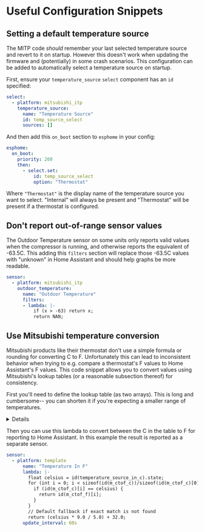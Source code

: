 # Useful Configuration Snippets

## Setting a default temperature source

The MITP code *should* remember your last selected temperature source and revert to it on startup.  However this doesn't work when updating the firmware and (potentially) in some crash scenarios.  This configuration can be added to automatically select a temperature source on startup.

First, ensure your `temperature_source` `select` component has an `id` specified:
```yaml
select:
  - platform: mitsubishi_itp
    temperature_source:
      name: "Temperature Source"
      id: temp_source_select
      sources: []
```

And then add this `on_boot` section to `esphome` in your config:
```yaml
esphome:
  on_boot:
    priority: 260
    then:
      - select.set:
          id: temp_source_select
          option: "Thermostat"
```

Where `"Thermostat"` is the display name of the temperature source you want to select.  "Internal" will always be present and "Thermostat" will be present if a thermostat is configured.

## Don't report out-of-range sensor values

The Outdoor Temperature sensor on some units only reports valid values when the compressor is running, and otherwise reports the equivalent of -63.5C.  This adding this `filters` section will replace those -63.5C values with "unknown" in Home Assistant and should help graphs be more readable.

```yaml
sensor:
  - platform: mitsubishi_itp
    outdoor_temperature:
      name: "Outdoor Temperature"
      filters:
      - lambda: |-
          if (x > -63) return x;
          return NAN;
```

## Use Mitsubishi temperature conversion

Mitsubishi products like their thermostat don't use a simple formula or rounding for converting C to F.  Unfortunately this can lead to inconsistent behavior when trying to e.g. compare a thermostat's F values to Home Assistant's F values.  This code snippet allows you to convert values using Mitsubishi's lookup tables (or a reasonable subsection thereof) for consistency.


First you'll need to define the lookup table (as two arrays).  This is long and cumbersome-- you can shorten it if you're expecting a smaller range of temperatures.
<details>
```yaml
globals:
  - id: m_ctof_c
    type: float[157]
    initial_value: |-
      {-18,
      -17.5,
      -17,
      -16.5,
      -16,
      -15.5,
      -15,
      -14.5,
      -14,
      -13.5,
      -13,
      -12.5,
      -12,
      -11.5,
      -11,
      -10.5,
      -10,
      -9.5,
      -9,
      -8.5,
      -8,
      -7.5,
      -7,
      -6.5,
      -6,
      -5.5,
      -5,
      -4.5,
      -4,
      -3.5,
      -3,
      -2.5,
      -2,
      -1.5,
      -1,
      -0.5,
      0,
      0.5,
      1,
      1.5,
      2,
      2.5,
      3,
      3.5,
      4,
      4.5,
      5,
      5.5,
      6,
      6.5,
      7,
      7.5,
      8,
      8.5,
      9,
      9.5,
      10,
      10.5,
      11,
      11.5,
      12,
      12.5,
      13,
      13.5,
      14,
      14.5,
      15,
      15.5,
      16,
      16.5,
      17,
      17.5,
      18,
      18.5,
      19,
      19.5,
      20,
      20.5,
      21,
      21.5,
      22,
      22.5,
      23,
      23.5,
      24,
      24.5,
      25,
      25.5,
      26,
      26.5,
      27,
      27.5,
      28,
      28.5,
      29,
      29.5,
      30,
      30.5,
      31,
      31.5,
      32,
      32.5,
      33,
      33.5,
      34,
      34.5,
      35,
      35.5,
      36,
      36.5,
      37,
      37.5,
      38,
      38.5,
      39,
      39.5,
      40,
      40.5,
      41,
      41.5,
      42,
      42.5,
      43,
      43.5,
      44,
      44.5,
      45,
      45.5,
      46,
      46.5,
      47,
      47.5,
      48,
      48.5,
      49,
      49.5,
      50,
      50.5,
      51,
      51.5,
      52,
      52.5,
      53,
      53.5,
      54,
      54.5,
      55,
      55.5,
      56,
      56.5,
      57,
      57.5,
      58,
      58.5,
      59,
      59.5,
      60}
  - id: m_ctof_f
    type: float[157]
    initial_value: |-
      {0,
      1,
      1,
      2,
      3,
      4,
      5,
      6,
      7,
      8,
      9,
      10,
      10,
      11,
      12,
      13,
      14,
      15,
      16,
      17,
      18,
      19,
      19,
      20,
      21,
      22,
      23,
      24,
      25,
      26,
      27,
      28,
      28,
      29,
      30,
      31,
      32,
      33,
      34,
      35,
      36,
      37,
      37,
      38,
      39,
      40,
      41,
      42,
      43,
      44,
      45,
      46,
      46,
      47,
      48,
      49,
      50,
      51,
      52,
      53,
      53,
      54,
      55,
      56,
      57,
      58,
      59,
      60,
      61,
      62,
      63,
      64,
      65,
      66,
      67,
      67,
      68,
      68,
      69,
      70,
      71,
      72,
      73,
      74,
      75,
      76,
      77,
      78,
      79,
      80,
      81,
      82,
      83,
      84,
      85,
      86,
      87,
      88,
      88,
      89,
      89,
      90,
      91,
      92,
      93,
      94,
      95,
      96,
      97,
      98,
      99,
      100,
      100,
      101,
      102,
      103,
      104,
      105,
      106,
      107,
      108,
      109,
      109,
      110,
      111,
      112,
      113,
      114,
      115,
      116,
      117,
      118,
      118,
      119,
      120,
      121,
      122,
      123,
      124,
      125,
      126,
      127,
      127,
      128,
      129,
      130,
      131,
      132,
      133,
      134,
      135,
      136,
      136,
      137,
      138,
      139,
      140}
```
</details>

Then you can use this lambda to convert between the C in the table to F for reporting to Home Assistant.  In this example the result is reported as a separate sensor.

```yaml
sensor:
  - platform: template
      name: "Temperature In F"
      lambda: |-
        float celsius = id(temperature_source_in_c).state;
        for (int i = 0; i < sizeof(id(m_ctof_c))/sizeof(id(m_ctof_c)[0]); i++) {
          if (id(m_ctof_c)[i] == celsius) {
            return id(m_ctof_f)[i];
          }
        }
        // Default fallback if exact match is not found
        return (celsius * 9.0 / 5.0) + 32.0;
      update_interval: 60s
```